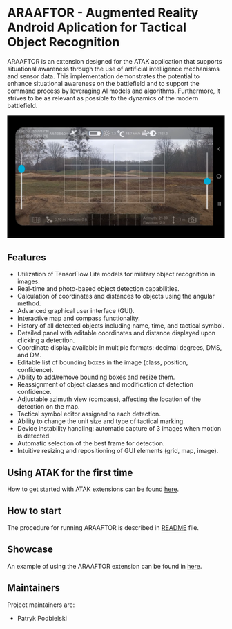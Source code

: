# ARAAFTOR - Augmented Reality Android Aplication for Tactical Object Recognition

ARAAFTOR is an extension designed for the ATAK application that supports situational awareness through the use of artificial intelligence mechanisms and sensor data. This implementation demonstrates the potential to enhance situational awareness on the battlefield and to support the command process by leveraging AI models and algorithms. Furthermore, it strives to be as relevant as possible to the dynamics of the modern battlefield.

![User GUI](docs/plugin_GUI.png)

## Features
- Utilization of TensorFlow Lite models for military object recognition in images.
- Real-time and photo-based object detection capabilities.
- Calculation of coordinates and distances to objects using the angular method.
- Advanced graphical user interface (GUI).
- Interactive map and compass functionality.
- History of all detected objects including name, time, and tactical symbol.
- Detailed panel with editable coordinates and distance displayed upon clicking a detection.
- Coordinate display available in multiple formats: decimal degrees, DMS, and DM.
- Editable list of bounding boxes in the image (class, position, confidence).
- Ability to add/remove bounding boxes and resize them.
- Reassignment of object classes and modification of detection confidence.
- Adjustable azimuth view (compass), affecting the location of the detection on the map.
- Tactical symbol editor assigned to each detection.
- Ability to change the unit size and type of tactical marking.
- Device instability handling: automatic capture of 3 images when motion is detected.
- Automatic selection of the best frame for detection.
- Intuitive resizing and repositioning of GUI elements (grid, map, image).
  
## Using ATAK for the first time
How to get started with ATAK extensions can be found [here](docs/first_time_in_ATAK.md).

## How to start
The procedure for running ARAAFTOR is described in [README](docs/how_to_run.md) file.

## Showcase
An example of using the ARAAFTOR extension can be found in [here](docs/showcase.md).

## Maintainers

Project maintainers are:

- Patryk Podbielski
